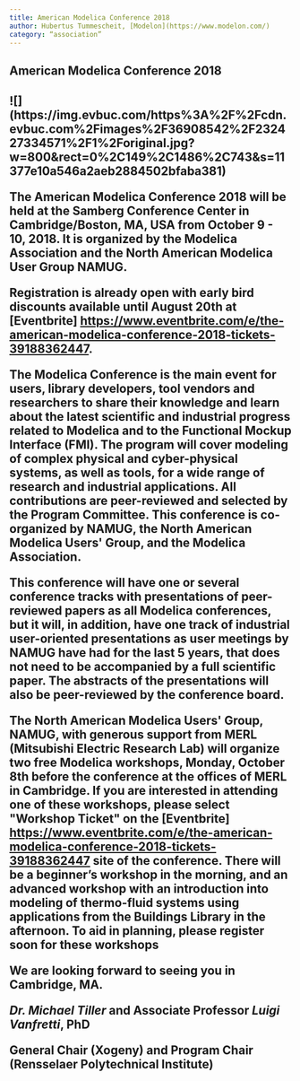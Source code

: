 ```yaml
---
title: American Modelica Conference 2018 
author: Hubertus Tummescheit, [Modelon](https://www.modelon.com/)
category: “association”
---
```

<h2> American Modelica Conference 2018<h2>
![](https://img.evbuc.com/https%3A%2F%2Fcdn.evbuc.com%2Fimages%2F36908542%2F232427334571%2F1%2Foriginal.jpg?w=800&rect=0%2C149%2C1486%2C743&s=11377e10a546a2aeb2884502bfaba381)

The American Modelica Conference 2018 will be held at the Samberg Conference Center in Cambridge/Boston, MA, USA from **October 9 - 10, 2018**. It is organized by the Modelica Association and the North American Modelica User Group NAMUG.

Registration is already open with early bird discounts available until August 20th at [Eventbrite] https://www.eventbrite.com/e/the-american-modelica-conference-2018-tickets-39188362447.

The Modelica Conference is the main event for users, library developers, tool vendors and researchers to share their knowledge and 
learn about the latest scientific and industrial progress related to Modelica and to the Functional Mockup Interface (FMI). 
The program will cover modeling of complex physical and cyber-physical systems, as well as tools, for a wide range of research and industrial applications. All contributions are peer-reviewed and selected by the Program Committee. This conference is co-organized by NAMUG, the North American Modelica Users' Group, and the Modelica Association. 

This conference will have one or several conference tracks with presentations of peer-reviewed papers as all Modelica conferences, but it will, in addition, have one track of industrial user-oriented presentations as user meetings by NAMUG have had for the last 5 years, that does not need to be accompanied by a full scientific paper. The abstracts of the presentations will also be peer-reviewed by the conference board. 

The North American Modelica Users' Group, NAMUG, with generous support from MERL (Mitsubishi Electric Research Lab) will organize two **free Modelica workshops, Monday, October 8th** before the conference at the offices of MERL in Cambridge. If you are interested in attending one of these workshops, please select "Workshop Ticket" on the [Eventbrite] https://www.eventbrite.com/e/the-american-modelica-conference-2018-tickets-39188362447 site of the conference. There will be a beginner’s workshop in the morning, and an advanced workshop with an introduction into modeling of thermo-fluid systems using applications from the Buildings Library in the afternoon. To aid in planning, please register soon for these workshops

We are looking forward to seeing you in Cambridge, MA.

*Dr. Michael Tiller* and Associate Professor *Luigi Vanfretti*, PhD

General Chair (Xogeny) and Program Chair (Rensselaer Polytechnical Institute)
